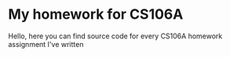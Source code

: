 # My homework for CS106A

Hello, here you can find source code for every CS106A homework assignment I've written
